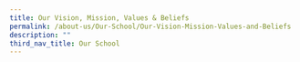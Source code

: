 ```yaml
---
title: Our Vision, Mission, Values & Beliefs
permalink: /about-us/Our-School/Our-Vision-Mission-Values-and-Beliefs
description: ""
third_nav_title: Our School
---
```

